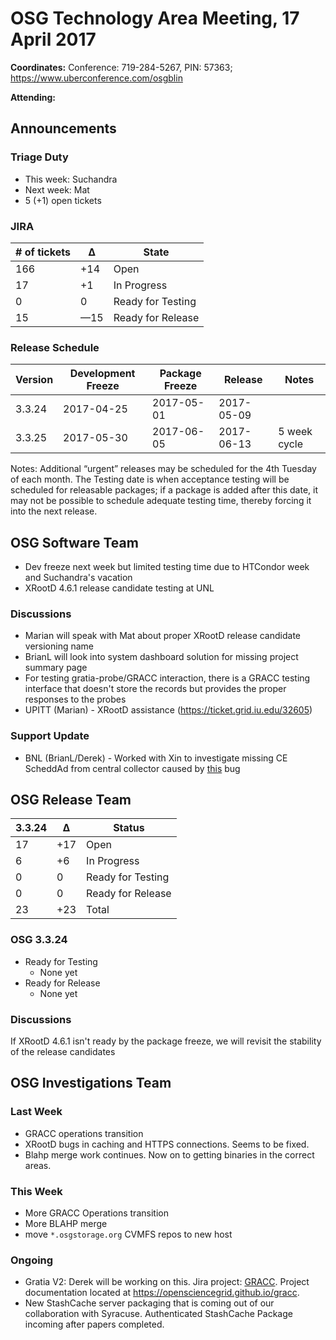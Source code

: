 # OSG Technology Area Meeting, 17 April 2017

**Coordinates:** Conference: 719-284-5267, PIN: 57363; <https://www.uberconference.com/osgblin>  

**Attending:**   


## Announcements


### Triage Duty

-   This week: Suchandra
-   Next week: Mat
-   5 (+1) open tickets


### JIRA

| # of tickets | &Delta;    | State             |
|------------ |---------- |----------------- |
| 166          | +14        | Open              |
| 17           | +1         | In Progress       |
| 0            | 0          | Ready for Testing |
| 15           | &#x2014;15 | Ready for Release |


### Release Schedule

| Version | Development Freeze | Package Freeze | Release    | Notes        |
|------- |------------------ |-------------- |---------- |------------ |
| 3.3.24  | 2017-04-25         | 2017-05-01     | 2017-05-09 |              |
| 3.3.25  | 2017-05-30         | 2017-06-05     | 2017-06-13 | 5 week cycle |

Notes: Additional “urgent” releases may be scheduled for the 4th Tuesday of each month. The Testing date is when acceptance testing will be scheduled for releasable packages; if a package is added after this date, it may not be possible to schedule adequate testing time, thereby forcing it into the next release.  


## OSG Software Team

-   Dev freeze next week but limited testing time due to HTCondor week and Suchandra's vacation
-   XRootD 4.6.1 release candidate testing at UNL


### Discussions

-   Marian will speak with Mat about proper XRootD release candidate versioning name
-   BrianL will look into system dashboard solution for missing project summary page
-   For testing gratia-probe/GRACC interaction, there is a GRACC testing interface that doesn't store the records but provides the proper responses to the probes
-   UPITT (Marian) - XRootD assistance (<https://ticket.grid.iu.edu/32605>)


### Support Update

-   BNL (BrianL/Derek) - Worked with Xin to investigate missing CE ScheddAd from central collector caused by [this](https://github.com/opensciencegrid/htcondor-ce/pull/141) bug


## OSG Release Team

| 3.3.24 | &Delta; | Status            |
|------ |------- |----------------- |
| 17     | +17     | Open              |
| 6      | +6      | In Progress       |
| 0      | 0       | Ready for Testing |
| 0      | 0       | Ready for Release |
| 23     | +23     | Total             |


### OSG 3.3.24

-   Ready for Testing  
    -   None yet
-   Ready for Release  
    -   None yet


### Discussions

If XRootD 4.6.1 isn't ready by the package freeze, we will revisit the stability of the release candidates


## OSG Investigations Team


### Last Week

-   GRACC operations transition
-   XRootD bugs in caching and HTTPS connections. Seems to be fixed.
-   Blahp merge work continues.  Now on to getting binaries in the correct areas.


### This Week

-   More GRACC Operations transition
-   More BLAHP merge
-   move `*.osgstorage.org` CVMFS repos to new host


### Ongoing

-   Gratia V2: Derek will be working on this.  Jira project: [GRACC](https://jira.opensciencegrid.org/browse/GRACC/).  Project documentation located at <https://opensciencegrid.github.io/gracc>.
-   New StashCache server packaging that is coming out of our collaboration with Syracuse. Authenticated StashCache Package incoming after papers completed.
